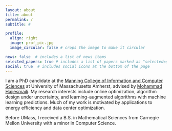 ```yaml
---
layout: about
title: about
permalink: /
subtitle: #

profile:
  align: right
  image: prof_pic.jpg
  image_circular: false # crops the image to make it circular

news: false  # includes a list of news items
selected_papers: true # includes a list of papers marked as "selected={true}"
social: true  # includes social icons at the bottom of the page
---
```


I am a PhD candidate at the [Manning College of Information and Computer Sciences](https://cics.umass.edu) at University of Massachusetts Amherst, advised by [Mohammad Hajiesmaili](https://groups.cs.umass.edu/hajiesmaili/).  My research interests include online optimization, algorithm design under uncertainty, and learning-augmented algorithms with machine learning predictions.  Much of my work is motivated by applications to energy efficiency and data center optimization.

Before UMass, I received a B.S. in Mathematical Sciences from Carnegie Mellon University with a minor in Computer Science.

<!-- Put your address / P.O. box / other info right below your picture. You can also disable any these elements by editing `profile` property of the YAML header of your `_pages/about.md`. Edit `_bibliography/papers.bib` and Jekyll will render your [publications page](/al-folio/publications/) automatically.

Link to your social media connections, too. This theme is set up to use [Font Awesome icons](http://fortawesome.github.io/Font-Awesome/) and [Academicons](https://jpswalsh.github.io/academicons/), like the ones below. Add your Facebook, Twitter, LinkedIn, Google Scholar, or just disable all of them. -->
